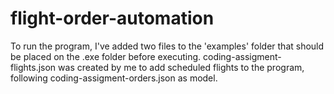 # flight-order-automation

To run the program, I've added two files to the 'examples' folder that should be placed on the .exe folder before executing.
coding-assigment-flights.json was created by me to add scheduled flights to the program, following coding-assigment-orders.json as model.